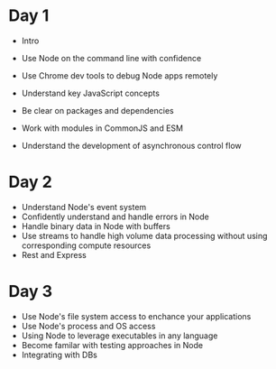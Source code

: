 # Day 1 
- Intro
- Use Node on the command line with confidence
- Use Chrome dev tools to debug Node apps remotely
- Understand key JavaScript concepts
- Be clear on packages and dependencies
- Work with modules in CommonJS and ESM

- Understand the development of asynchronous control flow

# Day 2
- Understand Node's event system
- Confidently understand and handle errors in Node
- Handle binary data in Node with buffers
- Use streams to handle high volume data processing without using corresponding compute resources
- Rest and Express


# Day 3
- Use Node's file system access to enchance your applications
- Use Node's process and OS access
- Using Node to leverage executables in any language
- Become familar with testing approaches in Node
- Integrating with DBs
